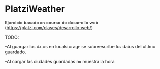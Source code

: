 # PlatziWeather
Ejercicio basado en courso de desarrollo web (https://platzi.com/clases/desarrollo-web/)

TODO:

-Al guargar los datos en localstorage se sobreescribe los datos del ultimo guardado.

-Al cargar las ciudades guardadas no muestra la hora 
